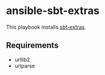 ansible-sbt-extras
==================

This playbook installs [sbt-extras](https://github.com/paulp/sbt-extras).

Requirements
------------

* urllib2
* urlparse
